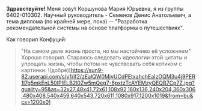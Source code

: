 **Здравствуйте!**
Меня зовут Коршунова Мария Юрьевна, я из группы 6402-010302. 
Научный руководитель - Семенов Денис Анатольевич, а тема диплома (по крайней мере, пока) --
"Разработка рекомендательной системы на основе платформы о путешествиях". 

Как говорил Конфуций:
> "На самом деле жизнь проста, но мы настойчиво её усложняем"
Хорошо говорил. Стараюсь следовать идеологии этой цитаты и упрощать жизнь, чтобы потом не чувствовать себя котиком с картинки:
!(добре)[https://sun9-82.userapi.com/s/v1/if2/zEalQW0MjvUCdPEtxahchEaIzOQM3u4j9PER1l7g5mkEnL50IPIELB2l0Zw5mQeg7-6pxtzTcAYEMzyQEQB7Cp7Z.jpg?quality=95&as=32x27,48x41,72x61,108x92,160x136,240x204,360x306,480x408,540x459,640x543,720x611,1080x917,1200x1019&from=bu&cs=1200x0]
